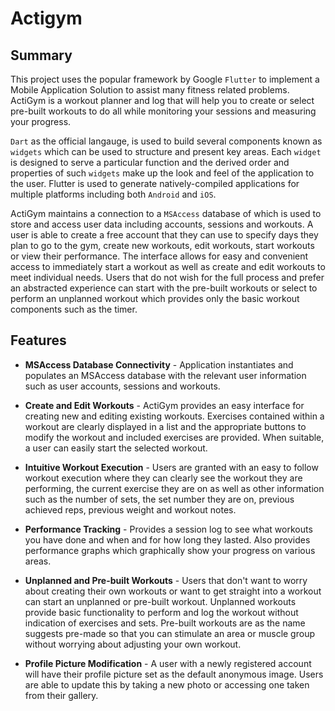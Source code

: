 # Actigym

## Summary
This project uses the popular framework by Google `Flutter` to implement a Mobile Application Solution to assist many fitness related problems. ActiGym is a workout planner and log that will help you to create or select pre-built workouts to do all while monitoring your sessions and measuring your progress.

`Dart` as the official langauge, is used to build several components known as `widgets` which can be used to structure and present key areas. Each `widget` is designed to serve a particular function and the derived order and properties of such `widgets` make up the look and feel of the application to the user. Flutter is used to generate natively-compiled applications for multiple platforms including both `Android` and `iOS`.

ActiGym maintains a connection to a `MSAccess` database of which is used to store and access user data including accounts, sessions and workouts. A user is able to create a free account that they can use to specify days they plan to go to the gym, create new workouts, edit workouts, start workouts or view their performance. The interface allows for easy and convenient access to immediately start a workout as well as create and edit workouts to meet individual needs. Users that do not wish for the full process and prefer an abstracted experience can start with the pre-built workouts or select to perform an unplanned workout which provides only the basic workout components such as the timer.

## Features
- **MSAccess Database Connectivity** - Application instantiates and populates an MSAccess database with the relevant user information such as user accounts, sessions and workouts. 

- **Create and Edit Workouts** - ActiGym provides an easy interface for creating new and editing existing workouts. Exercises contained within a workout are clearly displayed in a list and the appropriate buttons to modify the workout and included exercises are provided. When suitable, a user can easily start the selected workout.

- **Intuitive Workout Execution** - Users are granted with an easy to follow workout execution where they can clearly see the workout they are performing, the current exercise they are on as well as other information such as the number of sets, the set number they are on, previous achieved reps, previous weight and workout notes.

- **Performance Tracking** - Provides a session log to see what workouts you have done and when and for how long they lasted. Also provides performance graphs which graphically show your progress on various areas.

- **Unplanned and Pre-built Workouts** - Users that don't want to worry about creating their own workouts or want to get straight into a workout can start an unplanned or pre-built workout. Unplanned workouts provide basic functionality to perform and log the workout without indication of exercises and sets. Pre-built workouts are as the name suggests pre-made so that you can stimulate an area or muscle group without worrying about adjusting your own workout.

- **Profile Picture Modification** - A user with a newly registered account will have their profile picture set as the default anonymous image. Users are able to update this by taking a new photo or accessing one taken from their gallery.
